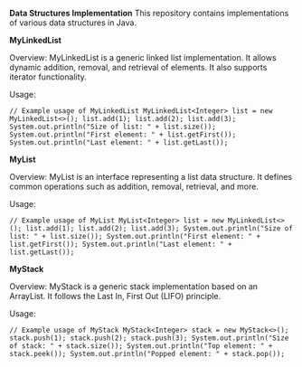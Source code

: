 **Data Structures Implementation** 
This repository contains implementations of various data structures in Java.

**MyLinkedList**

Overview:
MyLinkedList is a generic linked list implementation. It allows dynamic addition, removal, and retrieval of elements. It also supports iterator functionality.

Usage:

`
// Example usage of MyLinkedList
MyLinkedList<Integer> list = new MyLinkedList<>();
list.add(1);
list.add(2);
list.add(3);
System.out.println("Size of list: " + list.size());
System.out.println("First element: " + list.getFirst());
System.out.println("Last element: " + list.getLast());
`


**MyList**

Overview:
MyList is an interface representing a list data structure. It defines common operations such as addition, removal, retrieval, and more.

Usage:

``
// Example usage of MyList
MyList<Integer> list = new MyLinkedList<>();
list.add(1);
list.add(2);
list.add(3);
System.out.println("Size of list: " + list.size());
System.out.println("First element: " + list.getFirst());
System.out.println("Last element: " + list.getLast());
``


**MyStack**

Overview:
MyStack is a generic stack implementation based on an ArrayList. It follows the Last In, First Out (LIFO) principle.

Usage:

`
// Example usage of MyStack
MyStack<Integer> stack = new MyStack<>();
stack.push(1);
stack.push(2);
stack.push(3);
System.out.println("Size of stack: " + stack.size());
System.out.println("Top element: " + stack.peek());
System.out.println("Popped element: " + stack.pop());
`
